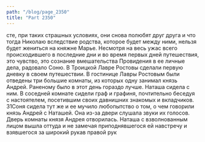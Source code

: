 ```yaml
---
path: "/blog/page_2350"
title: "Part 2350"
---
```


сте, при таких страшных условиях, они снова полюбят друг друга и что тогда Николаю вследствие родства, которое будет между ними, нельзя будет жениться на княжне Марье. Несмотря на весь ужас всего происходившего в последние дни и во время первых дней путешествия, это чувство, это сознание вмешательства Провидения в ее личные дела, радовало Соню.
В Троицкой Лавре Ростовы сделали первую дневку в своем путешествии.
В гостинице Лавры Ростовым были отведены три большие комнаты, из которых одну занимал князь Андрей. Раненому было в этот день гораздо лучше. Наташа сидела с ним. В соседней комнате сидели граф и графиня, почтительно беседуя с настоятелем, посетившим своих давнишних знакомых и вкладчиков. 31Соня сидела тут же и ее мучило любопытство о том, о чем говорили князь Андрей с Наташей. Она из-за двери слушала звуки их голосов. Дверь комнаты князя Андрея отворилась. Наташа с взволнованным лицом вышла оттуда и не замечая приподнявшегося ей навстречу и взявшегося за широкий рукав правой рук
